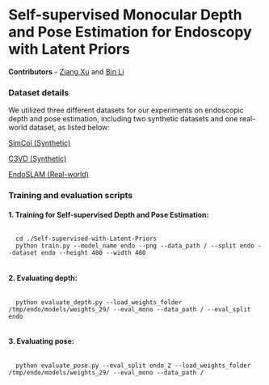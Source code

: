 # Self-supervised Monocular Depth and Pose Estimation for Endoscopy with Latent Priors

**Contributors** - [Ziang Xu](xuziang.uk@gmail.com) and [Bin Li](bin.li@eng.ox.ac.uk)

### Dataset details
We utilized three different datasets for our experiments on endoscopic depth and pose estimation, including two synthetic datasets and one real-world dataset, as listed below:

[SimCol (Synthetic)](https://rdr.ucl.ac.uk/articles/dataset/Simcol3D_-_3D_Reconstruction_during_Colonoscopy_Challenge_Dataset/24077763)

[C3VD (Synthetic)](https://durrlab.github.io/C3VD/)

[EndoSLAM (Real-world)](https://data.mendeley.com/datasets/cd2rtzm23r/1)


### Training and evaluation scripts 
  #### 1. Training for Self-supervised Depth and Pose Estimation:
  <pre><code>
  cd ./Self-supervised-with-Latent-Priors
  python train.py --model_name endo --png --data_path / --split endo --dataset endo --height 480 --width 480
  </code></pre>

  ####  2. Evaluating depth:
  <pre><code>
  python evaluate_depth.py --load_weights_folder /tmp/endo/models/weights_29/ --eval_mono --data_path / --eval_split endo
  </code></pre>

  ####  3. Evaluating pose:
  <pre><code>
  python evaluate_pose.py --eval_split endo_2 --load_weights_folder /tmp/endo/models/weights_29/ --eval_mono --data_path /
  </code></pre>
